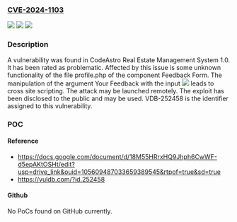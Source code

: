 ### [CVE-2024-1103](https://cve.mitre.org/cgi-bin/cvename.cgi?name=CVE-2024-1103)
![](https://img.shields.io/static/v1?label=Product&message=Real%20Estate%20Management%20System&color=blue)
![](https://img.shields.io/static/v1?label=Version&message=%3D%201.0%20&color=brighgreen)
![](https://img.shields.io/static/v1?label=Vulnerability&message=CWE-79%20Cross%20Site%20Scripting&color=brighgreen)

### Description

A vulnerability was found in CodeAstro Real Estate Management System 1.0. It has been rated as problematic. Affected by this issue is some unknown functionality of the file profile.php of the component Feedback Form. The manipulation of the argument Your Feedback with the input <img src=x onerror=alert(document.cookie)> leads to cross site scripting. The attack may be launched remotely. The exploit has been disclosed to the public and may be used. VDB-252458 is the identifier assigned to this vulnerability.

### POC

#### Reference
- https://docs.google.com/document/d/18M55HRrxHQ9Jhph6CwWF-d5epAKtOSHt/edit?usp=drive_link&ouid=105609487033659389545&rtpof=true&sd=true
- https://vuldb.com/?id.252458

#### Github
No PoCs found on GitHub currently.

